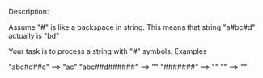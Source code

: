 Description:

Assume "#" is like a backspace in string. This means that string "a#bc#d" actually is "bd"

Your task is to process a string with "#" symbols.
Examples

"abc#d##c" ==> "ac"
"abc##d######" ==> ""
"#######" ==> ""
"" ==> ""
